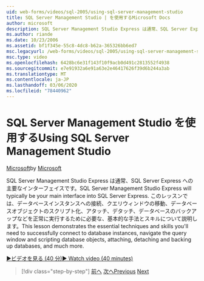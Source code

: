 ```yaml
---
uid: web-forms/videos/sql-2005/using-sql-server-management-studio
title: SQL Server Management Studio | を使用するMicrosoft Docs
author: microsoft
description: SQL Server Management Studio Express は通常、SQL Server Express への主要なインターフェイスです。 このレッスンでは、重要な技法と ski について説明します。
ms.author: riande
ms.date: 10/23/2006
ms.assetid: bf1f345e-55c8-4dc8-b62a-365326bb6ed7
msc.legacyurl: /web-forms/videos/sql-2005/using-sql-server-management-studio
msc.type: video
ms.openlocfilehash: 6428bc6e31f143f10f9acb0d491c2813552f4938
ms.sourcegitcommit: e7e91932a6e91a63e2e46417626f39d6b244a3ab
ms.translationtype: MT
ms.contentlocale: ja-JP
ms.lasthandoff: 03/06/2020
ms.locfileid: "78440962"
---
```

# <a name="using-sql-server-management-studio"></a><span data-ttu-id="9e6e1-104">SQL Server Management Studio を使用する</span><span class="sxs-lookup"><span data-stu-id="9e6e1-104">Using SQL Server Management Studio</span></span>

<span data-ttu-id="9e6e1-105">[Microsoft](https://github.com/microsoft)</span><span class="sxs-lookup"><span data-stu-id="9e6e1-105">by [Microsoft](https://github.com/microsoft)</span></span>

<span data-ttu-id="9e6e1-106">SQL Server Management Studio Express は通常、SQL Server Express への主要なインターフェイスです。</span><span class="sxs-lookup"><span data-stu-id="9e6e1-106">SQL Server Management Studio Express will typically be your main interface into SQL Server Express.</span></span> <span data-ttu-id="9e6e1-107">このレッスンでは、データベースインスタンスへの接続、クエリウィンドウの移動、データベースオブジェクトのスクリプト化、アタッチ、デタッチ、データベースのバックアップなどを正常に実行するために必要な、基本的な手法とスキルについて説明します。</span><span class="sxs-lookup"><span data-stu-id="9e6e1-107">This lesson demonstrates the essential techniques and skills you'll need to successfully connect to database instances, navigate the query window and scripting database objects, attaching, detaching and backing up databases, and much more.</span></span>

[<span data-ttu-id="9e6e1-108">&#9654;ビデオを見る (40 分)</span><span class="sxs-lookup"><span data-stu-id="9e6e1-108">&#9654; Watch video (40 minutes)</span></span>](https://channel9.msdn.com/Blogs/ASP-NET-Site-Videos/using-sql-server-management-studio)

> [!div class="step-by-step"]
> <span data-ttu-id="9e6e1-109">[前へ](connecting-your-web-application-to-sql-server-2005-express-edition.md)
> [次へ](getting-started-with-reporting-services.md)</span><span class="sxs-lookup"><span data-stu-id="9e6e1-109">[Previous](connecting-your-web-application-to-sql-server-2005-express-edition.md)
[Next](getting-started-with-reporting-services.md)</span></span>
